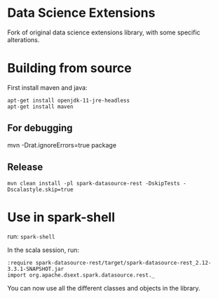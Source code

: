 # Data Science Extensions

Fork of original data science extensions library, with some specific alterations.

# Building from source

First install maven and java:

```
apt-get install openjdk-11-jre-headless
apt-get install maven
```

## For debugging

mvn -Drat.ignoreErrors=true package

## Release

```
mvn clean install -pl spark-datasource-rest -DskipTests -Dscalastyle.skip=true
```

# Use in spark-shell

run: `spark-shell`

In the scala session, run:

```
:require spark-datasource-rest/target/spark-datasource-rest_2.12-3.3.1-SNAPSHOT.jar
import org.apache.dsext.spark.datasource.rest._
```

You can now use all the different classes and objects in the library.